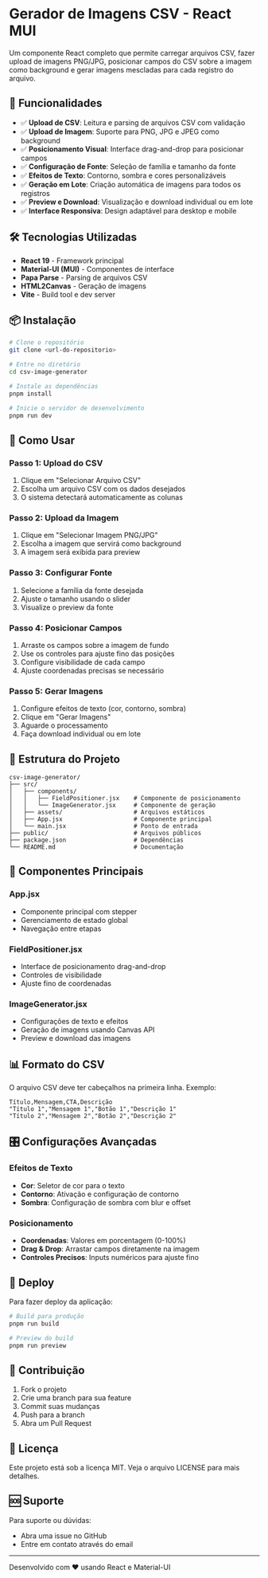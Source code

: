 # Gerador de Imagens CSV - React MUI

Um componente React completo que permite carregar arquivos CSV, fazer upload de imagens PNG/JPG, posicionar campos do CSV sobre a imagem como background e gerar imagens mescladas para cada registro do arquivo.

## 🚀 Funcionalidades

- ✅ **Upload de CSV**: Leitura e parsing de arquivos CSV com validação
- ✅ **Upload de Imagem**: Suporte para PNG, JPG e JPEG como background
- ✅ **Posicionamento Visual**: Interface drag-and-drop para posicionar campos
- ✅ **Configuração de Fonte**: Seleção de família e tamanho da fonte
- ✅ **Efeitos de Texto**: Contorno, sombra e cores personalizáveis
- ✅ **Geração em Lote**: Criação automática de imagens para todos os registros
- ✅ **Preview e Download**: Visualização e download individual ou em lote
- ✅ **Interface Responsiva**: Design adaptável para desktop e mobile

## 🛠️ Tecnologias Utilizadas

- **React 19** - Framework principal
- **Material-UI (MUI)** - Componentes de interface
- **Papa Parse** - Parsing de arquivos CSV
- **HTML2Canvas** - Geração de imagens
- **Vite** - Build tool e dev server

## 📦 Instalação

```bash
# Clone o repositório
git clone <url-do-repositorio>

# Entre no diretório
cd csv-image-generator

# Instale as dependências
pnpm install

# Inicie o servidor de desenvolvimento
pnpm run dev
```

## 🎯 Como Usar

### Passo 1: Upload do CSV
1. Clique em "Selecionar Arquivo CSV"
2. Escolha um arquivo CSV com os dados desejados
3. O sistema detectará automaticamente as colunas

### Passo 2: Upload da Imagem
1. Clique em "Selecionar Imagem PNG/JPG"
2. Escolha a imagem que servirá como background
3. A imagem será exibida para preview

### Passo 3: Configurar Fonte
1. Selecione a família da fonte desejada
2. Ajuste o tamanho usando o slider
3. Visualize o preview da fonte

### Passo 4: Posicionar Campos
1. Arraste os campos sobre a imagem de fundo
2. Use os controles para ajuste fino das posições
3. Configure visibilidade de cada campo
4. Ajuste coordenadas precisas se necessário

### Passo 5: Gerar Imagens
1. Configure efeitos de texto (cor, contorno, sombra)
2. Clique em "Gerar Imagens"
3. Aguarde o processamento
4. Faça download individual ou em lote

## 📁 Estrutura do Projeto

```
csv-image-generator/
├── src/
│   ├── components/
│   │   ├── FieldPositioner.jsx    # Componente de posicionamento
│   │   └── ImageGenerator.jsx     # Componente de geração
│   ├── assets/                    # Arquivos estáticos
│   ├── App.jsx                    # Componente principal
│   └── main.jsx                   # Ponto de entrada
├── public/                        # Arquivos públicos
├── package.json                   # Dependências
└── README.md                      # Documentação
```

## 🎨 Componentes Principais

### App.jsx
- Componente principal com stepper
- Gerenciamento de estado global
- Navegação entre etapas

### FieldPositioner.jsx
- Interface de posicionamento drag-and-drop
- Controles de visibilidade
- Ajuste fino de coordenadas

### ImageGenerator.jsx
- Configurações de texto e efeitos
- Geração de imagens usando Canvas API
- Preview e download das imagens

## 📊 Formato do CSV

O arquivo CSV deve ter cabeçalhos na primeira linha. Exemplo:

```csv
Título,Mensagem,CTA,Descrição
"Título 1","Mensagem 1","Botão 1","Descrição 1"
"Título 2","Mensagem 2","Botão 2","Descrição 2"
```

## 🎛️ Configurações Avançadas

### Efeitos de Texto
- **Cor**: Seletor de cor para o texto
- **Contorno**: Ativação e configuração de contorno
- **Sombra**: Configuração de sombra com blur e offset

### Posicionamento
- **Coordenadas**: Valores em porcentagem (0-100%)
- **Drag & Drop**: Arrastar campos diretamente na imagem
- **Controles Precisos**: Inputs numéricos para ajuste fino

## 🚀 Deploy

Para fazer deploy da aplicação:

```bash
# Build para produção
pnpm run build

# Preview do build
pnpm run preview
```

## 🤝 Contribuição

1. Fork o projeto
2. Crie uma branch para sua feature
3. Commit suas mudanças
4. Push para a branch
5. Abra um Pull Request

## 📝 Licença

Este projeto está sob a licença MIT. Veja o arquivo LICENSE para mais detalhes.

## 🆘 Suporte

Para suporte ou dúvidas:
- Abra uma issue no GitHub
- Entre em contato através do email

---

Desenvolvido com ❤️ usando React e Material-UI

